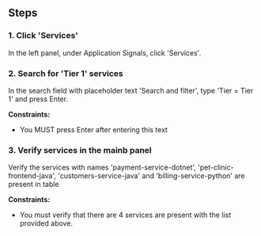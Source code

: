 ## Steps

### 1. Click 'Services'

In the left panel, under Application Signals, click 'Services'.

### 2. Search for 'Tier 1' services

In the search field with placeholder text 'Search and filter', type 'Tier = Tier 1' and press Enter.

**Constraints:**
- You MUST press Enter after entering this text

### 3. Verify services in the mainb panel

Verify the services with names 'payment-service-dotnet', 'pet-clinic-frontend-java', 'customers-service-java' and 'billing-service-python' are present in table

**Constraints:**
- You must verify that there are 4 services are present with the list provided above.